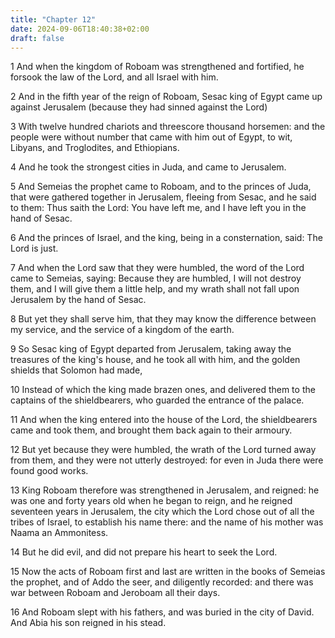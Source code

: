 ```yaml
---
title: "Chapter 12"
date: 2024-09-06T18:40:38+02:00
draft: false
---
```




1 And when the kingdom of Roboam was strengthened and fortified, he forsook the law of the Lord, and all Israel with him.

2 And in the fifth year of the reign of Roboam, Sesac king of Egypt came up against Jerusalem (because they had sinned against the Lord)

3 With twelve hundred chariots and threescore thousand horsemen: and the people were without number that came with him out of Egypt, to wit, Libyans, and Troglodites, and Ethiopians.

4 And he took the strongest cities in Juda, and came to Jerusalem.

5 And Semeias the prophet came to Roboam, and to the princes of Juda, that were gathered together in Jerusalem, fleeing from Sesac, and he said to them: Thus saith the Lord: You have left me, and I have left you in the hand of Sesac.

6 And the princes of Israel, and the king, being in a consternation, said: The Lord is just.

7 And when the Lord saw that they were humbled, the word of the Lord came to Semeias, saying: Because they are humbled, I will not destroy them, and I will give them a little help, and my wrath shall not fall upon Jerusalem by the hand of Sesac.

8 But yet they shall serve him, that they may know the difference between my service, and the service of a kingdom of the earth.

9 So Sesac king of Egypt departed from Jerusalem, taking away the treasures of the king's house, and he took all with him, and the golden shields that Solomon had made,

10 Instead of which the king made brazen ones, and delivered them to the captains of the shieldbearers, who guarded the entrance of the palace.

11 And when the king entered into the house of the Lord, the shieldbearers came and took them, and brought them back again to their armoury.

12 But yet because they were humbled, the wrath of the Lord turned away from them, and they were not utterly destroyed: for even in Juda there were found good works.

13 King Roboam therefore was strengthened in Jerusalem, and reigned: he was one and forty years old when he began to reign, and he reigned seventeen years in Jerusalem, the city which the Lord chose out of all the tribes of Israel, to establish his name there: and the name of his mother was Naama an Ammonitess.

14 But he did evil, and did not prepare his heart to seek the Lord.

15 Now the acts of Roboam first and last are written in the books of Semeias the prophet, and of Addo the seer, and diligently recorded: and there was war between Roboam and Jeroboam all their days.

16 And Roboam slept with his fathers, and was buried in the city of David. And Abia his son reigned in his stead.

